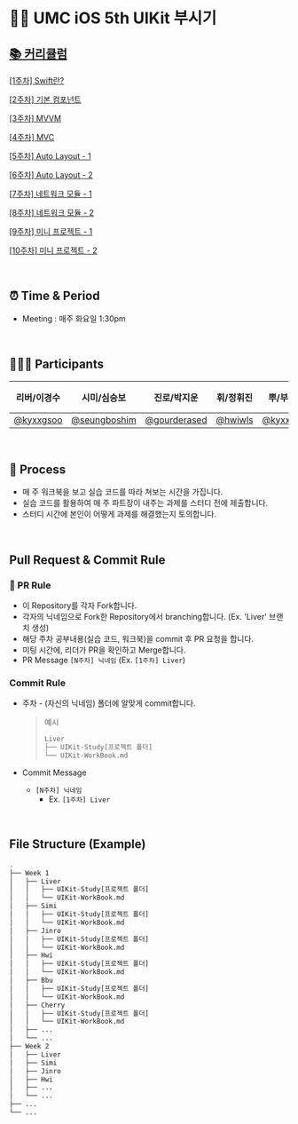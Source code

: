# 👊🏻 UMC iOS 5th UIKit 부시기

## <a href="https://www.notion.so/UIKit-42fd7d28ed664ec9a7c040d46cb3de35">📚 커리큘럼</a>

<a href="https://www.notion.so/1-Swift-099bf96aa5d649178d01a606a9bd8ebc">[1주차] Swift란?</a>

<a href="https://www.notion.so/2-0e4890f32f14466b8ab2691b5c9e426a">[2주차] 기본 컴포넌트</a>

<a href="https://www.notion.so/3-MVVM-79e1250d50f3415aa13248eb82e508fe">[3주차] MVVM</a>

<a href="https://www.notion.so/4-MVC-d7c92ae665bb4ee4ae3edce1cc8a9af7">[4주차] MVC</a>

<a href="https://www.notion.so/5-Auto-Layout-1-7cf18380f4594c27984041e485b2726c">[5주차] Auto Layout - 1</a>

<a href="https://www.notion.so/6-Auto-Layout-2-811ffbffa3f74938adcd68b3d6cfd816">[6주차] Auto Layout - 2</a>

<a href="https://www.notion.so/7-1-8fb33260f6954fbb980f8ac2e7ced13f">[7주차] 네트워크 모듈 - 1</a>

<a href="https://www.notion.so/8-2-0d379cc8a8224429ad224dc7b12301f5">[8주차] 네트워크 모듈 - 2</a>

<a href="https://www.notion.so/9-1-fb5b3f541b014640bceb37c950ebb5c6">[9주차] 미니 프로젝트 - 1</a>

<a href="https://www.notion.so/10-2-ccd73d7e3b964b2d9a2e71553ef0c352">[10주차] 미니 프로젝트 - 2</a>

<br/>

## ⏰ Time & Period

- Meeting : 매주 화요일 1:30pm

<br/>

## 🧑🏻‍💻 Participants

|리버/이경수|시미/심승보|진로/박지운|휘/정휘진|뿌/부준혁|체리/이희주|
|:----:|:----:|:----:|:----:|:----:|:----:|
|<a href="https://github.com/kyxxgsoo">@kyxxgsoo</a>|<a href="https://github.com/seungboshim">@seungboshim</a>|<a href="https://github.com/gourderased">@gourderased</a>|<a href="https://github.com/hwiwls">@hwiwls</a>|<a href="https://github.com/kyxxgsoo">@kyxxgsoo</a>|<a href="https://github.com/hj1487">@hj1487</a>|

<br/>

## 📖 Process
- 매 주 워크북을 보고 실습 코드를 따라 쳐보는 시간을 가집니다.
- 실습 코드를 활용하여 매 주 파트장이 내주는 과제를 스터디 전에 제출합니다.
- 스터디 시간에 본인이 어떻게 과제를 해결했는지 토의합니다.


<br/>

## Pull Request & Commit Rule


### 📌 PR Rule

- 이 Repository를 각자 Fork합니다.
- 각자의 닉네임으로 Fork한 Repository에서 branching합니다. (Ex. 'Liver' 브랜치 생성)
- 해당 주차 공부내용(실습 코드, 워크북)을 commit 후 PR 요청을 합니다.
- 미팅 시간에, 리더가 PR을 확인하고 Merge합니다.
- PR Message
  `[N주차] 닉네임` (Ex. `[1주차] Liver`)

### Commit Rule

- 주차 - (자신의 닉네임) 폴더에 알맞게 commit합니다.

  > 예시
  >
  > ```bash
  > Liver
  > ├── UIKit-Study[프로젝트 폴더]
  > └── UIKit-WorkBook.md   
  > ```

- Commit Message
  - `[N주차] 닉네임`
     - Ex. `[1주차] Liver`

<br />

## File Structure (Example)

```bash
.
├── Week 1
│   ├── Liver
│   │   ├── UIKit-Study[프로젝트 폴더]
│   │   └── UIKit-WorkBook.md
│   ├── Simi
│   │   ├── UIKit-Study[프로젝트 폴더]
│   │   └── UIKit-WorkBook.md
│   ├── Jinro
│   │   ├── UIKit-Study[프로젝트 폴더]
│   │   └── UIKit-WorkBook.md
│   ├── Hwi
│   │   ├── UIKit-Study[프로젝트 폴더]
│   │   └── UIKit-WorkBook.md
│   ├── Bbu
│   │   ├── UIKit-Study[프로젝트 폴더]
│   │   └── UIKit-WorkBook.md
│   ├── Cherry
│   │   ├── UIKit-Study[프로젝트 폴더]
│   │   └── UIKit-WorkBook.md
│   ├── ...
│   └── ...
├── Week 2
│   ├── Liver
│   ├── Simi
│   ├── Jinro
│   ├── Hwi
│   ├── ...
│   └── ...
├── ...
└── ...

```

<br/>
